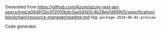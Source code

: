 Generated from https://github.com/Azure/azure-rest-api-specs/tree/a06d912bc912010bdc0aa5d1d3c4b28ee1d89905/specification/blockchain/resource-manager/readme.md tag: `package-2018-06-01-preview`

Code generator 


